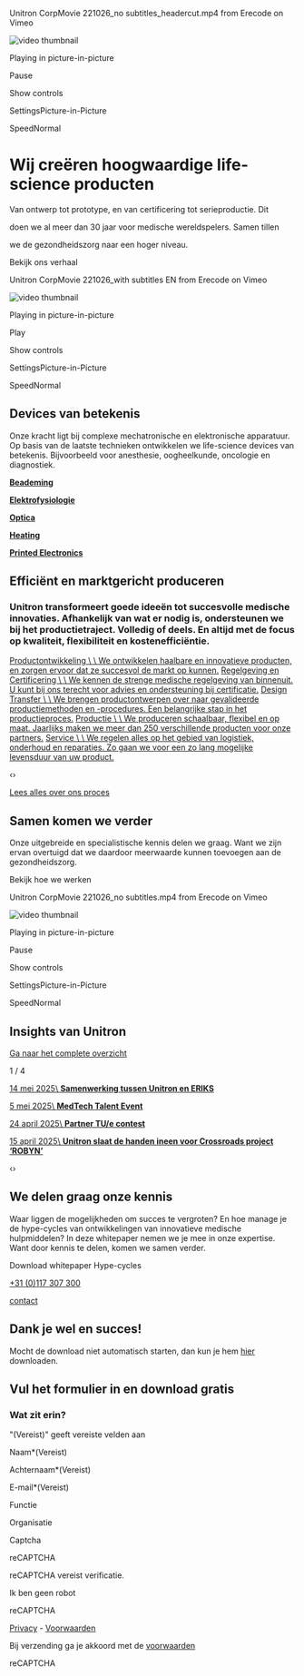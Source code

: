 Unitron CorpMovie 221026\_no subtitles\_headercut.mp4 from Erecode on Vimeo

![video thumbnail](https://i.vimeocdn.com/video/1634355583-d736774c259e0596812c54fe2fcc6b7b4cf6bcd22cf57f9399dfe3f3a144b48d-d?mw=80&q=85)

Playing in picture-in-picture

Pause

Show controls

SettingsPicture-in-Picture

SpeedNormal

# Wij creëren hoogwaardige  life-science producten

Van ontwerp tot prototype, en van certificering tot serieproductie. Dit

doen we al meer dan 30 jaar voor medische wereldspelers. Samen tillen

we de gezondheidszorg naar een hoger niveau.

Bekijk ons verhaal

Unitron CorpMovie 221026\_with subtitles EN from Erecode on Vimeo

![video thumbnail](https://i.vimeocdn.com/video/1634355897-f00249173581f9561b939dc91eb3cc6ceec2132bfc0550ca5a7ff502fa642f61-d?mw=80&q=85)

Playing in picture-in-picture

Play

Show controls

SettingsPicture-in-Picture

SpeedNormal

## Devices van betekenis

Onze kracht ligt bij complexe mechatronische en elektronische apparatuur. Op basis van de laatste technieken ontwikkelen we life-science devices van betekenis. Bijvoorbeeld voor anesthesie, oogheelkunde, oncologie en diagnostiek.

[**Beademing**](https://www.unitron.nl/expertise/beademing/)

[**Elektrofysiologie**](https://www.unitron.nl/expertise/elektrofysiologie/)

[**Optica**](https://www.unitron.nl/expertise/optica/)

[**Heating**](https://www.unitron.nl/expertise/heating/)

[**Printed Electronics**](https://www.unitron.nl/expertise/printed-electronics/)

## Efficiënt en marktgericht produceren

### Unitron transformeert goede ideeën tot succesvolle medische innovaties. Afhankelijk van wat er nodig is, ondersteunen we bij het productietraject. Volledig of deels. En altijd met de focus op kwaliteit, flexibiliteit en kostenefficiëntie.

[Productontwikkeling \\
\\
We ontwikkelen haalbare en innovatieve producten, en zorgen ervoor dat ze succesvol de markt op kunnen.](https://www.unitron.nl/proces/productontwikkeling/) [Regelgeving en Certificering \\
\\
We kennen de strenge medische regelgeving van binnenuit. U kunt bij ons terecht voor advies en ondersteuning bij certificatie.](https://www.unitron.nl/proces/regelgeving-en-certificering/) [Design Transfer \\
\\
We brengen productontwerpen over naar gevalideerde productiemethoden en -procedures. Een belangrijke stap in het productieproces.](https://www.unitron.nl/proces/designtransfer/) [Productie \\
\\
We produceren schaalbaar, flexibel en op maat. Jaarlijks maken we meer dan 250 verschillende producten voor onze partners.](https://www.unitron.nl/proces/production/) [Service \\
\\
We regelen alles op het gebied van logistiek, onderhoud en reparaties. Zo gaan we voor een zo lang mogelijke levensduur van uw product.](https://www.unitron.nl/proces/service/)

‹›

[Lees alles over ons proces](https://www.unitron.nl/wat-we-doen/)

## Samen komen we verder

Onze uitgebreide en specialistische kennis delen we graag. Want we zijn ervan overtuigd dat we daardoor meerwaarde kunnen toevoegen aan de gezondheidszorg.

Bekijk hoe we werken

Unitron CorpMovie 221026\_no subtitles.mp4 from Erecode on Vimeo

![video thumbnail](https://i.vimeocdn.com/video/1649731708-6e544eeaa9a194060b85ebf4c5d3da7caf15744c987ff4b2e616818a5c3e8b53-d?mw=80&q=85)

Playing in picture-in-picture

Pause

Show controls

SettingsPicture-in-Picture

SpeedNormal

## Insights van Unitron

[Ga naar het complete overzicht](https://www.unitron.nl/insights-unitron/)

1 / 4

[14 mei 2025\\
**Samenwerking tussen Unitron en ERIKS**](https://www.unitron.nl/samenwerking-tussen-unitron-en-eriks/)

[5 mei 2025\\
**MedTech Talent Event**](https://www.unitron.nl/medtech-talent-event/)

[24 april 2025\\
**Partner TU/e contest**](https://www.unitron.nl/partner-tu-e-contest/)

[15 april 2025\\
**Unitron slaat de handen ineen voor Crossroads project ‘ROBYN’**](https://www.unitron.nl/unitron-crossroads-project/)

‹›

## We delen graag  onze kennis

Waar liggen de mogelijkheden om succes te vergroten? En hoe manage je de hype-cycles van ontwikkelingen van innovatieve medische hulpmiddelen? In deze whitepaper nemen we je mee in onze expertise. Want door kennis te delen, komen we samen verder.

Download whitepaper Hype-cycles

[+31 (0)117 307 300](tel:+31(0)117307300)

[contact](https://www.unitron.nl/contact/)

## Dank je wel en succes!

Mocht de download niet automatisch starten, dan kun je hem [hier](https://www.unitron.nl/) downloaden.

## Vul het formulier in en download gratis

### Wat zit erin?

"(Vereist)" geeft vereiste velden aan

Naam\*(Vereist)

Achternaam\*(Vereist)

E-mail\*(Vereist)

Functie

Organisatie

Captcha

reCAPTCHA

reCAPTCHA vereist verificatie.

Ik ben geen robot

reCAPTCHA

[Privacy](https://www.google.com/intl/nl/policies/privacy/) \- [Voorwaarden](https://www.google.com/intl/nl/policies/terms/)

Bij verzending ga je akkoord met de [voorwaarden](https://www.unitron.nl/privacy-policy-unitron/)

reCAPTCHA